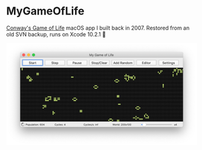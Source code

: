 # MyGameOfLife
[Conway's Game of Life](https://en.wikipedia.org/wiki/Conway%27s_Game_of_Life) macOS app I built back in 2007. 
Restored from an old SVN backup, runs on Xcode 10.2.1 🎉

![](screenshot.png)


